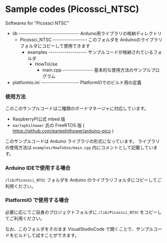 # Sample codes (Picossci_NTSC)

Softwares for "Picossci NTSC"

+ lib ------------------------------ Arduino用ライブラリの格納ディレクトリ
   + Picossci_NTSC ----------------- このフォルダを Arduinoのライブラリフォルダにコピーして使用できます
      + examples ------------------- サンプルコードが格納されているフォルダ
        + HowToUse
          + main.cpp --------------- 基本的な使用方法のサンプルプログラム
+ platformio.ini ------------------- PlatformIOでのビルド用の定義

### 使用方法

このこのサンプルコードは二種類のボードマネージャに対応しています。
 - RaspberryPi公式 mbed 版
 - `earlephilhower` 氏の FreeRTOS 版 ( https://github.com/earlephilhower/arduino-pico )

このサンプルコードは Arduino ライブラリの形式になっています。
ライブラリの使用方法は `examples/HowToUse/main.cpp` 内にコメントとして記載しています。

### Arduino IDEで使用する場合

`/lib/Picossci_NTSC` フォルダを Arduino のライブラリフォルダにコピーしてご利用ください。


### PlatformIO で使用する場合

必要に応じてご自身のプロジェクトフォルダに `/lib/Picossci_NTSC` をコピーしてご利用ください。

なお、このフォルダをそのまま VisualStudioCode で開くことで、サンプルコードをビルドして試すことができます。


